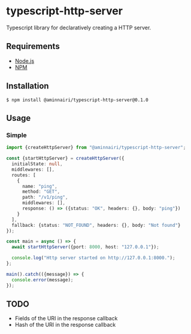 # typescript-http-server

Typescript library for declaratively creating a HTTP server.

## Requirements

- [Node.js](https://nodejs.org/en/)
- [NPM](https://www.npmjs.com/)

## Installation

```console
$ npm install @aminnairi/typescript-http-server@0.1.0
```

## Usage

### Simple


```typescript
import {createHttpServer} from "@aminnairi/typescript-http-server";

const {startHttpServer} = createHttpServer({
  initialState: null,
  middlewares: [],
  routes: [
    {
      name: "ping",
      method: "GET",
      path: "/v1/ping",
      middlewares: [],
      response: () => ({status: "OK", headers: {}, body: "ping"})
    }
  ],
  fallback: {status: "NOT_FOUND", headers: {}, body: "Not found"}
});

const main = async () => {
  await startHttpServer({port: 8000, host: "127.0.0.1"});

  console.log("Http server started on http://127.0.0.1:8000.");
};

main().catch(({message}) => {
  console.error(message);
});
```

## TODO

- Fields of the URI in the response callback
- Hash of the URI in the response callback
